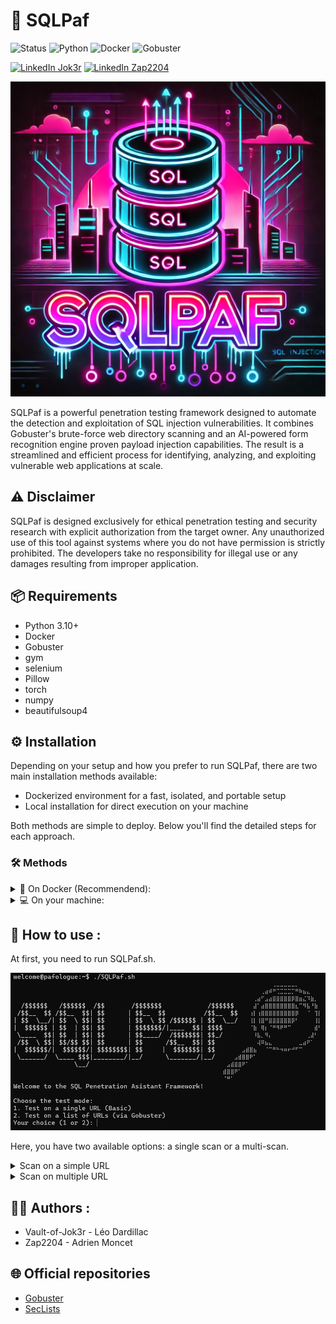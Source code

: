 # 🚀 SQLPaf

![Status](https://img.shields.io/badge/Status-Stable-blue)
![Python](https://img.shields.io/badge/Python-3.10%2B-blue)
![Docker](https://img.shields.io/badge/Docker-Supported-blue)
![Gobuster](https://img.shields.io/badge/Gobuster-Integrated-blue)

[![LinkedIn Jok3r](https://img.shields.io/badge/LinkedIn-Jok3r-purple)](https://www.linkedin.com/in/leo-dardillac/)
[![LinkedIn Zap2204](https://img.shields.io/badge/LinkedIn-Zap2204-purple)](https://www.linkedin.com/in/adrien-moncet/)

![SQLPaf_Logo](bin/logo/logo.png)

SQLPaf is a powerful penetration testing framework designed to automate the detection and exploitation of SQL injection vulnerabilities.
It combines Gobuster's brute-force web directory scanning and an AI-powered form recognition engine proven payload injection capabilities. The result is a streamlined and efficient process for identifying, analyzing, and exploiting vulnerable web applications at scale.

## ⚠️ Disclaimer

SQLPaf is designed exclusively for ethical penetration testing and security research with explicit authorization from the target owner.
Any unauthorized use of this tool against systems where you do not have permission is strictly prohibited.
The developers take no responsibility for illegal use or any damages resulting from improper application.

## 📦 Requirements

- Python 3.10+
- Docker
- Gobuster
- gym
- selenium
- Pillow
- torch
- numpy
- beautifulsoup4

## ⚙️ Installation

Depending on your setup and how you prefer to run SQLPaf, there are two main installation methods available:

- Dockerized environment for a fast, isolated, and portable setup
- Local installation for direct execution on your machine

Both methods are simple to deploy. Below you'll find the detailed steps for each approach.

### 🛠️ Methods

<details>
 <summary>🐳 On Docker (Recommendend):</summary>
 ㅤ
 
This method isolates SQLPaf and dependencies in a container, making deployment consistent across environments.

Clone the repository:

```bash
git clone https://github.com/Vault-of-Jok3r/SQLPaf.git
cd SQLPaf
```

Build and launch the Docker:

```bash
docker build -t sqlpaf .
docker run -it --hostname pafologue --name SQLPaf sqlpaf
```

Install python dependencies:

```bash
pip3 install -r requirements.txt
```

Run the code:

```bash
./SQLPaf.sh
```
</details>
<details>
 <summary>💻 On your machine:</summary>
 ㅤ
 
 If you are not familiar with Docker, you can still install it on your main machine.

Clone the repository:

```bash
git clone https://github.com/Vault-of-Jok3r/SQLPaf.git
cd SQLPaf
```

Install python dependencies:

```bash
pip install -r requirements.txt
```

Give the code the authorisation of execution and run it:

```bash
chmod +x SQLPaf.sh
./SQLPaf.sh
```
</details>

## 🎯 How to use :

At first, you need to run SQLPaf.sh.

![use1](bin/readme/use1.png)

Here, you have two available options: a single scan or a multi-scan.

<details>
 <summary>Scan on a simple URL</summary>
 ㅤ
 
 ![use2](bin/readme/use2.png)

The tool identifies the form and then attempts a predefined SQL injection payload. At the end of the process, it provides a summary report.

</details>
<details>
 <summary>Scan on multiple URL</summary>
 ㅤ
 
![use3](bin/readme/use3.png)

For multiple URLs, the tool offers wordlists for Gobuster. By default, it uses wordlists from the SecLists repository. You can also add custom wordlists to the [bin/wordlists](bin/wordlists) directory — they will automatically be recognized and made available by the tool.

![use4](bin/readme/use4.png)

Once a wordlist is selected, the tool initiates a Gobuster scan to identify forms. In the provided example, a form was discovered towards the end of the scan.

![use5](bin/readme/use5.png)

Upon detecting forms, the tool concurrently executes SQL injection payloads on each one to evaluate their vulnerability.

![use6](bin/readme/use6.png)

At the very end, the tool provides a brief summary for each individual form, along with an overall report covering all scans.
</details>

## 👨‍💻 Authors :
 
- Vault-of-Jok3r - Léo Dardillac
- Zap2204 - Adrien Moncet

## 🌐 Official repositories

- [Gobuster](https://github.com/OJ/gobuster)
- [SecLists](https://github.com/danielmiessler/SecLists)
